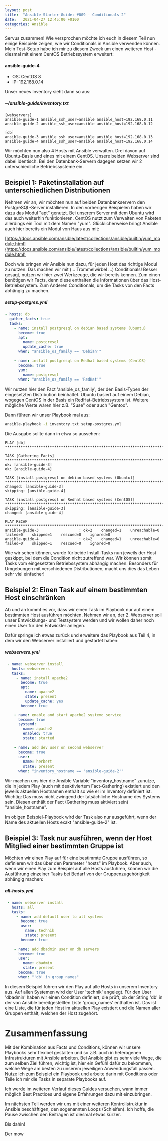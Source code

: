 ```yaml
---
layout: post
title:  "Ansible Starter-Guide: #009 - Conditionals 2" 
date:   2021-04-27 12:45:00 +0100
categories: Ansible
---
```



Servus zusammen! Wie versprochen möchte ich euch in diesem Teil nun einige Beispiele zeigen, wie wir Conditionals in Ansible verwenden können. 
Mein Test-Setup habe ich mir zu diesem Zweck um einen weiteren Host - diesmal mit einem CentOS Betriebssystem erweitert:

#### ansible-guide-4
* OS: CentOS 8
* IP: 192.168.0.14

Unser neues Inventory sieht dann so aus:

##### ~/ansible-guide/inventory.txt
```
[webservers]
ansible-guide-1 ansible_ssh_user=ansible ansible_host=192.168.0.11
ansible-guide-2 ansible_ssh_user=ansible ansible_host=192.168.0.12

[db]
ansible-guide-3 ansible_ssh_user=ansible ansible_host=192.168.0.13
ansible-guide-4 ansible_ssh_user=ansible ansible_host=192.168.0.14

```

<!-- excerpt-end -->

Wir möchten nun also 4 Hosts mit Ansible verwalten. Drei davon auf Ubuntu-Basis und eines mit einem CentOS. Unsere beiden Webserver sind dabei identisch. Bei
den Datenbank-Servern dagegen setzen wir 2 unterschiedliche Betriebssysteme ein. 

## Beispiel 1: Paketinstallation auf unterschiedlichen Distributionen

Nehmen wir an, wir möchten nun auf beiden Datenbankservern den PostgreSQL-Server installieren. In den vorherigen Beispielen haben wir dazu das Modul "apt" genutzt. Bei unserem Server mit dem Ubuntu wird das auch weiterhin funktionieren. CentOS nutzt zum Verwalten von Paketen allerdings ein Tool mit dem Namen "yum". Glücklicherweise bringt Ansible auch hier bereits ein Modul von Haus aus mit:

[https://docs.ansible.com/ansible/latest/collections/ansible/builtin/yum_module.html](https://docs.ansible.com/ansible/latest/collections/ansible/builtin/yum_module.html)

Doch wie bringen wir Ansible nun dazu, für jeden Host das richtige Modul zu nutzen. Das machen wir mit (... Trommelwirbel ...) Conditionals!
Besser gesagt, nutzen wir hier zwei Werkzeuge, die wir bereits kennen. Zum einen benötigen wir Facts, denn diese enthalten die Informationen über das Host-Betriebssystem. Zum Anderen Conditionals, um die Tasks von den Facts abhängig zu machen.

##### setup-postgres.yml
```yaml
- hosts: db
  gather_facts: true
  tasks:
    - name: install postgresql on debian based systems (Ubuntu)
      become: true
      apt:
        name: postgresql
        update_cache: true
      when: "ansible_os_family == 'Debian'"
      
    - name: install postgresql on Redhat based systems (CentOS)
      become: true
      yum:
        name: postgresql
      when: "ansible_os_family == 'RedHat'"
```

Wir nutzen hier den Fact 'ansible_os_family', der den Basis-Typen der eingesetzten Distribution beinhaltet. Ubuntu basiert auf einem Debian, wogegen CentOS in der Basis ein RedHat-Betriebssystem ist. Weitere mögliche Werte wären hier z.B. "Suse" oder auch "Gentoo".

Dann führen wir unser Playbook mal aus:
```bash
ansible-playbook -i inventory.txt setup-postgres.yml
```

Die Ausgabe sollte dann in etwa so aussehen:
```
PLAY [db] ********************************************************************************************************************************************************

TASK [Gathering Facts] **************************************************************************************************************************************************
ok: [ansible-guide-3]
ok: [ansible-guide-4]

TASK [install postgresql on debian based systems (Ubuntu)] **************************************************************************************************************
changed: [ansible-guide-3]
skipping: [ansible-guide-4]

TASK [install postgresql on Redhat based systems (CentOS)] **************************************************************************************************************
skipping: [ansible-guide-3]
changed: [ansible-guide-4]

PLAY RECAP **************************************************************************************************************************************************************
ansible-guide-3                  : ok=2    changed=1    unreachable=0    failed=0    skipped=1    rescued=0    ignored=0 
ansible-guide-4                  : ok=2    changed=1    unreachable=0    failed=0    skipped=1    rescued=0    ignored=0 
```

Wie wir sehen können, wurde für beide Install-Tasks nun jeweils der Host geskippt, bei dem die Condition nicht zutreffend war. Wir können somit Tasks vom eingesetzten Betriebssystem abhängig machen. Besonders für Umgebungen mit verschiedenen Distributionen, macht uns dies das Leben sehr viel einfacher!

## Beispiel 2: Einen Task auf einem bestimmten Host einschränken

Ab und an kommt es vor, dass wir einen Task im Playbook nur auf einem bestimmten Host ausführen möchten. Nehmen wir an, der 2. Webserver soll unser Entwicklungs- und Testsystem werden und wir wollen daher noch einen User für den Entwickler anlegen.

Dafür springe ich etwas zurück und erweitere das Playbook aus Teil 4, in dem wir den Webserver installiert und gestartet haben:

##### webservers.yml
``` yaml
 - name: webserver install 
   hosts: webservers
   tasks: 
     - name: install apache2
       become: true
       apt:
         name: apache2
         state: present
         update_cache: yes
       become: true

    - name: enable and start apache2 systemd service
      become: true
      systemd:
        name: apache2
        enabled: true
        state: started
    
    - name: add dev user on second webserver
      become: true
      user: 
        name: herbert
        state: present
      when: "inventory_hostname == 'ansible-guide-2'"
```

Wir machen uns hier die Ansible Variable "inventory_hostname" zunutze, die in jedem Play (auch mit deaktiviertem Fact-Gathering) existiert und den jeweils
aktuellen Hostnamen enthält so wie er im Inventory definiert ist. Wichtig: Das muss nicht zwingend der tatsächliche Hostname des Systems sein. Diesen enthält der Fact (Gathering muss aktiviert sein) "ansible_hostname".

Im obigen Beispiel-Playbook wird der Task also nur ausgeführt, wenn der Name des aktuellen Hosts exakt "ansible-guide-2" ist.

## Beispiel 3: Task nur ausführen, wenn der Host Mitglied einer bestimmten Gruppe ist

Möchten wir einen Play auf für eine bestimmte Gruppe ausführen, so definieren wir das über den Parameter "hosts" im Playbook. Aber auch, wenn wir einen Play zum 
Beispiel auf alle Hosts ausführen, können wir die Ausführung einzelner Tasks bei Bedarf von der Gruppenzugehörigkeit abhängig machen:

##### all-hosts.yml

``` yaml
 - name: webserver install 
   hosts: all
   tasks: 
     - name: add default user to all systems
       become: true
       user:
         name: technik
         state: present
       become: true
    
    - name: add dbadmin user on db servers
      become: true
      user: 
        name: dbadmin
        state: present
      become: true
      when: "'db' in group_names"
```

In diesem Beispiel führen wir den Play auf alle Hosts in unserem Inventory aus. Auf allen Systemen wird der User 'technik' angelegt. Für den User 'dbadmin' haben wir einen Condition definiert, die prüft, ob der String 'db' in der von Ansible bereitgestellten Liste 'group_names' enthalten ist. Das ist eine Liste, die für jeden Host im aktuellen Play existiert und die Namen aller Gruppen enthält, welchen der Host zugehört.

# Zusammenfassung

Mit der Kombination aus Facts und Conditions, können wir unsere Playbooks sehr flexibel gestalten und so z.B. auch in heterogenen Infrastrukturen mit Ansible arbeiten. Bei Ansible gibt es sehr viele Wege, die zum selben Ziel führen, wichtig ist, hier ein Gefühl dafür zu bekommen, welche Wege am besten zu unserem jeweiligen Anwendungsfall passen. Nutze ich zum Beispiel ein Playbook und arbeite darin mit Conditions oder Teile ich mir die Tasks in separate Playbooks auf. 

Ich werde im weiteren Verlauf dieses Guides versuchen, wann immer möglich Best Practices und eigene Erfahrungen dazu mit einzubringen. 

Im nächsten Teil werden wir uns mit einer weiteren Kontrollstruktur in Ansible beschäftigen, den sogenannten Loops (Schleifen). Ich hoffe, die Pause zwischen den Beiträgen ist diesmal etwas kürzer. 

Bis dahin!

Der mow
